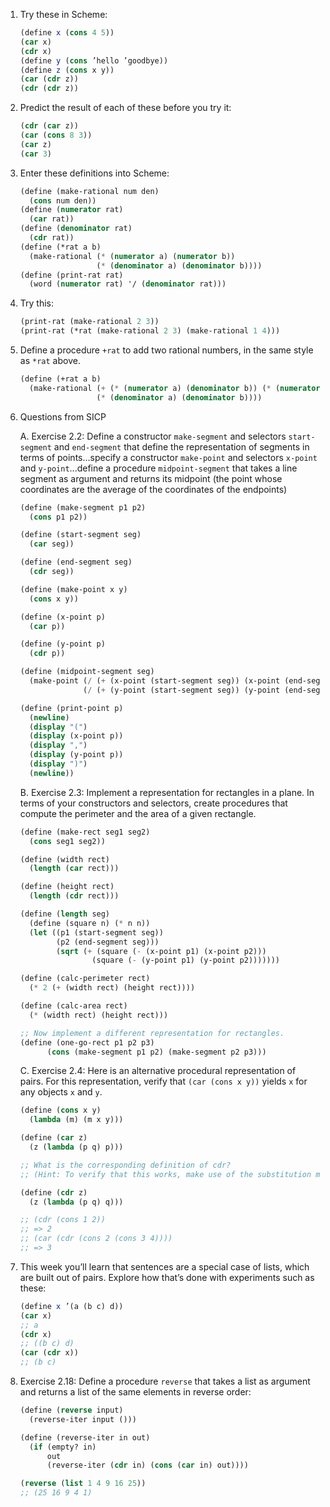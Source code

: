 1. Try these in Scheme:

    ```scheme
    (define x (cons 4 5))
    (car x)
    (cdr x)
    (define y (cons ’hello ’goodbye))
    (define z (cons x y))
    (car (cdr z))
    (cdr (cdr z))
    ```

2. Predict the result of each of these before you try it:

    ```scheme
    (cdr (car z))
    (car (cons 8 3))
    (car z)
    (car 3)
    ```

3. Enter these definitions into Scheme:

    ```scheme
    (define (make-rational num den)
      (cons num den))
    (define (numerator rat)
      (car rat))
    (define (denominator rat)
      (cdr rat))
    (define (*rat a b)
      (make-rational (* (numerator a) (numerator b))
                     (* (denominator a) (denominator b))))
    (define (print-rat rat)
      (word (numerator rat) '/ (denominator rat)))
    ```

4. Try this:

    ```scheme
    (print-rat (make-rational 2 3))
    (print-rat (*rat (make-rational 2 3) (make-rational 1 4)))
    ```

5. Define a procedure `+rat` to add two rational numbers, in the same style as `*rat` above.

    ```scheme
    (define (+rat a b)
      (make-rational (+ (* (numerator a) (denominator b)) (* (numerator b) (denominator a)))
                     (* (denominator a) (denominator b))))
    ```

6. Questions from SICP

    A. Exercise 2.2: Define a constructor `make-segment` and selectors `start-segment`
      and `end-segment` that define the representation of segments in terms of points...specify a
      constructor `make-point` and selectors `x-point` and `y-point`...define a procedure
      `midpoint-segment` that takes a line segment as argument and returns its midpoint (the point
      whose coordinates are the average of the coordinates of the endpoints)

      ```scheme
      (define (make-segment p1 p2)
        (cons p1 p2))

      (define (start-segment seg)
        (car seg))

      (define (end-segment seg)
        (cdr seg))

      (define (make-point x y)
        (cons x y))

      (define (x-point p)
        (car p))

      (define (y-point p)
        (cdr p))

      (define (midpoint-segment seg)
        (make-point (/ (+ (x-point (start-segment seg)) (x-point (end-segment seg))) 2)
                    (/ (+ (y-point (start-segment seg)) (y-point (end-segment seg))) 2)))

      (define (print-point p)
        (newline)
        (display "(")
        (display (x-point p))
        (display ",")
        (display (y-point p))
        (display ")")
        (newline))
      ```

    B. Exercise 2.3: Implement a representation for rectangles in a plane. In terms of your
      constructors and selectors, create procedures that compute the perimeter and the area
      of a given rectangle.

      ```scheme
      (define (make-rect seg1 seg2)
        (cons seg1 seg2))

      (define (width rect)
        (length (car rect)))

      (define (height rect)
        (length (cdr rect)))

      (define (length seg)
        (define (square n) (* n n))
        (let ((p1 (start-segment seg))
              (p2 (end-segment seg)))
              (sqrt (+ (square (- (x-point p1) (x-point p2)))
                      (square (- (y-point p1) (y-point p2)))))))

      (define (calc-perimeter rect)
        (* 2 (+ (width rect) (height rect))))

      (define (calc-area rect)
        (* (width rect) (height rect)))

      ;; Now implement a different representation for rectangles.
      (define (one-go-rect p1 p2 p3)
            (cons (make-segment p1 p2) (make-segment p2 p3)))
      ```

    C. Exercise 2.4: Here is an alternative procedural representation of pairs. For this
      representation, verify that `(car (cons x y))` yields `x` for any objects `x` and `y`.

      ```scheme
      (define (cons x y)
        (lambda (m) (m x y)))

      (define (car z)
        (z (lambda (p q) p)))

      ;; What is the corresponding definition of cdr?
      ;; (Hint: To verify that this works, make use of the substitution model of section 1.1.5.)

      (define (cdr z)
        (z (lambda (p q) q)))

      ;; (cdr (cons 1 2))
      ;; => 2
      ;; (car (cdr (cons 2 (cons 3 4))))
      ;; => 3
      ```

7. This week you’ll learn that sentences are a special case of lists, which are built out of pairs. Explore how that’s done with experiments such as these:

    ```scheme
    (define x ’(a (b c) d))
    (car x)
    ;; a
    (cdr x)
    ;; ((b c) d)
    (car (cdr x))
    ;; (b c)
    ```

8. Exercise 2.18: Define a procedure `reverse` that takes a list as argument and returns a
   list of the same elements in reverse order:

    ```scheme
    (define (reverse input)
      (reverse-iter input ()))

    (define (reverse-iter in out)
      (if (empty? in)
          out
          (reverse-iter (cdr in) (cons (car in) out))))

    (reverse (list 1 4 9 16 25))
    ;; (25 16 9 4 1)
    ```

